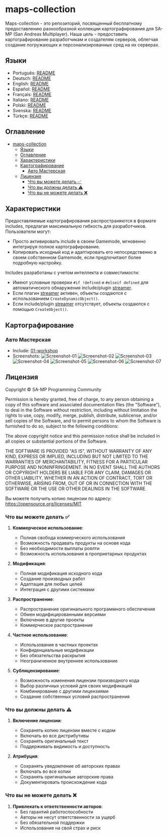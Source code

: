 # maps-collection

Maps-collection - это репозиторий, посвященный бесплатному предоставлению разнообразной коллекции картографирования для SA-MP (San Andreas Multiplayer). Наша цель - предоставить картографирование разработчикам и создателям серверов, облегчая создание погружающих и персонализированных сред на их серверах.

## Языки

- Português: [README](../../)
- Deutsch: [README](../Deutsch/README.md)
- English: [README](../English/README.md)
- Español: [README](../Espanol/README.md)
- Français: [README](../Francais/README.md)
- Italiano: [README](../Italiano/README.md)
- Polski: [README](../Polski/README.md)
- Svenska: [README](../Svenska/README.md)
- Türkçe: [README](../Turkce/README.md)

## Оглавление

- [maps-collection](#maps-collection)
  - [Языки](#языки)
  - [Оглавление](#оглавление)
  - [Характеристики](#характеристики)
  - [Картографирование](#картографирование)
    - [Авто Мастерская](#авто-мастерская)
  - [Лицензия](#лицензия)
    - [Что вы можете делать ✅](#что-вы-можете-делать-)
    - [Что вы должны делать ⚠️](#что-вы-должны-делать-️)
    - [Что вы не можете делать ❌](#что-вы-не-можете-делать-)

## Характеристики

Предоставляемые картографирования распространяются в формате includes, предлагая максимальную гибкость для разработчиков. Пользователи могут:

- Просто активировать include в своем Gamemode, мгновенно интегрируя полное картографирование.
- Копировать исходный код и адаптировать его непосредственно в своем собственном Gamemode, если предпочитают более подробную настройку.

Includes разработаны с учетом интеллекта и совместимости:

- Имеют условные проверки `#if !defined` и `#elseif defined` для автоматического обнаружения include/plugin [streamer](https://github.com/samp-incognito/samp-streamer-plugin).
- Если плагин [streamer](https://github.com/samp-incognito/samp-streamer-plugin) активен, объекты создаются с использованием `CreateDynamicObject()`.
- Если include/plugin [streamer](https://github.com/samp-incognito/samp-streamer-plugin) отсутствует, объекты создаются с помощью `CreateObject()`.

## Картографирование

### Авто Мастерская

- Include: [01-workshop](../../maps-sources/01-workshop.inc)
- Screenshots:
  ![Screenshot-01](../../screenshots/01-workshop/01.png)
  ![Screenshot-02](../../screenshots/01-workshop/02.png)
  ![Screenshot-03](../../screenshots/01-workshop/03.png)
  ![Screenshot-04](../../screenshots/01-workshop/04.png)
  ![Screenshot-05](../../screenshots/01-workshop/05.png)
  ![Screenshot-06](../../screenshots/01-workshop/06.png)
  ![Screenshot-07](../../screenshots/01-workshop/07.png)

## Лицензия

Copyright © SA-MP Programming Community

Permission is hereby granted, free of charge, to any person obtaining a copy
of this software and associated documentation files (the "Software"), to deal
in the Software without restriction, including without limitation the rights
to use, copy, modify, merge, publish, distribute, sublicense, and/or sell
copies of the Software, and to permit persons to whom the Software is
furnished to do so, subject to the following conditions:

The above copyright notice and this permission notice shall be included in all
copies or substantial portions of the Software.

THE SOFTWARE IS PROVIDED "AS IS", WITHOUT WARRANTY OF ANY KIND, EXPRESS OR
IMPLIED, INCLUDING BUT NOT LIMITED TO THE WARRANTIES OF MERCHANTABILITY,
FITNESS FOR A PARTICULAR PURPOSE AND NONINFRINGEMENT. IN NO EVENT SHALL THE
AUTHORS OR COPYRIGHT HOLDERS BE LIABLE FOR ANY CLAIM, DAMAGES OR OTHER
LIABILITY, WHETHER IN AN ACTION OF CONTRACT, TORT OR OTHERWISE, ARISING FROM,
OUT OF OR IN CONNECTION WITH THE SOFTWARE OR THE USE OR OTHER DEALINGS IN THE
SOFTWARE.

Вы можете получить копию лицензии по адресу:
https://opensource.org/licenses/MIT

### Что вы можете делать ✅

1. **Коммерческое использование**: 
   - Полная свобода коммерческого использования
   - Возможность продавать продукты на основе кода
   - Без необходимости выплаты роялти
   - Возможность использования в проприетарных продуктах

2. **Модификация**: 
   - Полная модификация исходного кода
   - Создание производных работ
   - Адаптация для любых целей
   - Интеграция с другими системами

3. **Распространение**: 
   - Распространение оригинального программного обеспечения
   - Обмен модифицированными версиями
   - Включение в другие проекты
   - Коммерческое распространение

4. **Частное использование**: 
   - Использование в частных проектах
   - Конфиденциальные модификации
   - Без обязательства раскрытия
   - Неограниченное внутреннее использование

5. **Сублицензирование**: 
   - Возможность изменения лицензии производного кода
   - Выбор различных условий для своих модификаций
   - Комбинирование с другими лицензиями
   - Создание собственных условий распространения

### Что вы должны делать ⚠️

1. **Включение лицензии**: 
   - Сохранять копию лицензии вместе с кодом
   - Включать во все дистрибутивы
   - Сохранять оригинальный текст
   - Поддерживать видимость и доступность

2. **Атрибуция**: 
   - Сохранять уведомление об авторских правах
   - Включать во все копии
   - Сохранять оригинальные авторские права
   - Документировать происхождение кода

### Что вы не можете делать ❌

1. **Привлекать к ответственности авторов**: 
   - Без гарантий работоспособности
   - Авторы не несут ответственности за ущерб
   - Без обязательной поддержки
   - Использование на свой страх и риск